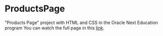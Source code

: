 # ProductsPage
"Products Page" project with HTML and CSS in the Oracle Next Education program
You can watch the full page in this [link](https://luiscorreadv.github.io/ProductsPage/).
